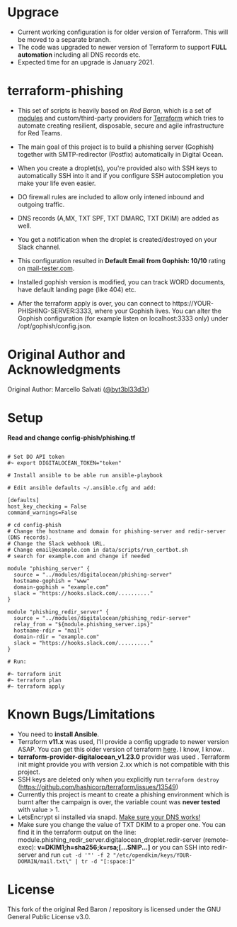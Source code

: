 # Upgrace

- Current working configuration is for older version of Terraform. This will be moved to a separate branch.
- The code was upgraded to newer version of Terraform to support **FULL automation** including all DNS records etc.
- Expected time for an upgrade is January 2021.

# terraform-phishing

- This set of scripts is heavily based on *Red Baron*, which is a set of [modules](https://www.terraform.io/docs/modules/index.html) and custom/third-party providers for [Terraform](https://www.terraform.io/) which tries to automate creating resilient, disposable, secure and agile infrastructure for Red Teams.

- The main goal of this project is to build a phishing server (Gophish) together with SMTP-redirector (Postfix) automatically in Digital Ocean.

- When you create a droplet(s), you're provided also with SSH keys to automatically SSH into it and if you configure SSH autocompletion you make your life even easier.
- DO firewall rules are included to allow only intened inbound and outgoing traffic. 
- DNS records (A,MX, TXT SPF, TXT DMARC, TXT DKIM) are added as well.

- You get a notification when the droplet is created/destroyed on your Slack channel.

- This configuration resulted in **Default Email from Gophish: 10/10** rating on [mail-tester.com](https://www.mail-tester.com/).

- Installed gophish version is modified, you can track WORD documents, have default landing page (like 404) etc.

- After the terraform apply is over, you can connect to https://YOUR-PHISHING-SERVER:3333, where your Gophish lives. You can alter the Gophish configuration (for example listen on localhost:3333 only) under /opt/gophish/config.json.


# Original Author and Acknowledgments

Original Author: Marcello Salvati ([@byt3bl33d3r](https://twitter.com/byt3bl33d3r))

# Setup

**Read and change config-phish/phishing.tf** 

```

# Set DO API token
#~ export DIGITALOCEAN_TOKEN="token"

# Install ansible to be able run ansible-playbook

# Edit ansible defaults ~/.ansible.cfg and add:

[defaults]
host_key_checking = False
command_warnings=False

# cd config-phish
# Change the hostname and domain for phishing-server and redir-server (DNS records).
# Change the Slack webhook URL.
# Change email@example.com in data/scripts/run_certbot.sh
# search for example.com and change if needed 

module "phishing_server" {
  source = "../modules/digitalocean/phishing-server"
  hostname-gophish = "www"
  domain-gophish = "example.com"
  slack = "https://hooks.slack.com/.........."
}

module "phishing_redir_server" {
  source = "../modules/digitalocean/phishing_redir-server"
  relay_from = "${module.phishing_server.ips}"
  hostname-rdir = "mail"
  domain-rdir = "example.com"
  slack = "https://hooks.slack.com/.........."
}  

# Run:

#~ terraform init
#~ terraform plan
#~ terraform apply
```

# Known Bugs/Limitations

- You need to **install Ansible**. 
- Terraform **v11.x** was used, I'll provide a config upgrade to newer version ASAP. You can get this older version of terraform [here](https://releases.hashicorp.com/terraform/). I know, I know.. 
- **terraform-provider-digitalocean_v1.23.0** provider was used . Terraform init might provide you with version 2.xx which is not compatible with this project.
- SSH keys are deleted only when you explicitly run ```terraform destroy``` (https://github.com/hashicorp/terraform/issues/13549)
- Currently this project is meant to create a phishing environment which is burnt after the campaign is over, the variable count was **never tested** with value > 1. 
- LetsEncrypt si installed via snapd. <u>Make sure your DNS works!</u> 
- Make sure you change the value of TXT DKIM to a proper one. You can find it in the terraform output  on the line: module.phishing_redir_server.digitalocean_droplet.redir-server (remote-exec): **v=DKIM1;h=sha256;k=rsa;[...SNIP...]** or you can SSH into redir-server and run `cut -d '"' -f 2 "/etc/opendkim/keys/YOUR-DOMAIN/mail.txt\" | tr -d "[:space:]"`

# License

This fork of the original Red Baron /  repository is licensed under the GNU General Public License v3.0.

